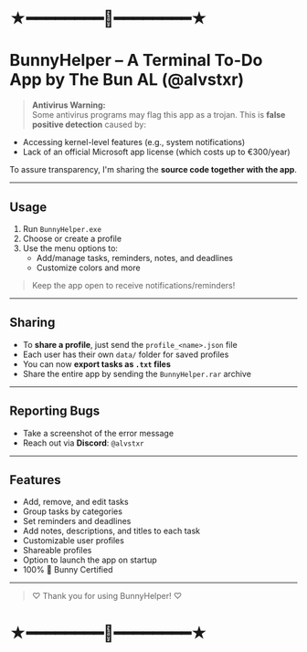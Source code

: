 # ★━━━━━━━━🐇━━━━━━━━★

# BunnyHelper – A Terminal To-Do App by The Bun AL (@alvstxr)

> **Antivirus Warning:**  
Some antivirus programs may flag this app as a trojan. This is **false positive detection** caused by:
- Accessing kernel-level features (e.g., system notifications)
- Lack of an official Microsoft app license (which costs up to €300/year)

To assure transparency, I'm sharing the **source code together with the app**.

---

## Usage

1. Run `BunnyHelper.exe`
2. Choose or create a profile
3. Use the menu options to:
   - Add/manage tasks, reminders, notes, and deadlines
   - Customize colors and more

> Keep the app open to receive notifications/reminders!

---

## Sharing

- To **share a profile**, just send the `profile_<name>.json` file
- Each user has their own `data/` folder for saved profiles
- You can now **export tasks as `.txt` files**
- Share the entire app by sending the `BunnyHelper.rar` archive

---

## Reporting Bugs

- Take a screenshot of the error message
- Reach out via **Discord**: `@alvstxr`

---

## Features

- Add, remove, and edit tasks
- Group tasks by categories
- Set reminders and deadlines
- Add notes, descriptions, and titles to each task
- Customizable user profiles
- Shareable profiles
- Option to launch the app on startup
- 100% 🐇 Bunny Certified

---

> ♡ Thank you for using BunnyHelper! ♡

# ★━━━━━━━━🐇━━━━━━━━★